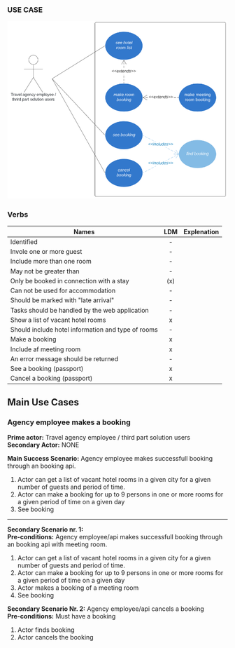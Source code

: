 ### USE CASE

![Billede af use case model. ligger også under denne mappe](UseCase.png)

### Verbs

|Names            |LDM           | Explenation |
|-----------------|:------------:|-------------|
|Identified |-|
|Invole one or more guest|-|
|Include more than one room|-|
|May not be greater than|-|
|Only be booked in connection with a stay|(x)|
|Can not be used for accommodation|-|
|Should be marked with "late arrival"|-|
|Tasks should be handled by the web application|-|
|Show a list of vacant hotel rooms|x|
|Should include hotel information and type of rooms|-|
|Make a booking|x|
|Include af meeting room|x|
|An error message should be returned|-|
|See a booking (passport)|x|
|Cancel a booking (passport)|x|


## Main Use Cases

### Agency employee makes a booking

**Prime actor:** Travel agency employee / third part solution users  
**Secondary Actor:** NONE  


**Main Success Scenario:** Agency employee makes successfull booking through an booking api.

1. Actor can get a list of vacant hotel rooms in a given city for a given number of guests and period of time.
2. Actor can make a booking for up to 9 persons in one or more rooms for a given period of time on a given day
3. See booking

* * *


**Secondary Scenario nr. 1:**  
**Pre-conditions:** Agency employee/api makes successfull booking through an booking api with meeting room.     

1. Actor can get a list of vacant hotel rooms in a given city for a given number of guests and period of time.
2. Actor can make a booking for up to 9 persons in one or more rooms for a given period of time on a given day
3. Actor makes a booking of a meeting room
4. See booking


**Secondary Scenario Nr. 2:**  Agency employee/api cancels a booking  
**Pre-conditions:** Must have a booking  

1. Actor finds booking
2. Actor cancels the booking
